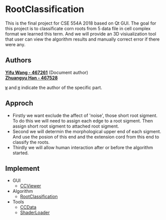 # RootClassification

This is the final project for CSE 554A 2018 based on Qt GUI. The goal for this project is to classificate corn roots from 5 data file in cell complex format we learned this term. And we will provide an 3D visiualization tool that user can view the algorithm results and manually correct error if there were any.

## Authors
[**Yifu Wang - 467261**](https://github.com/Luna1996) (Document author)<a id="w"></a>  
[**Zhuangyu Han - 467528**](https://github.com/BeefZong)<a id="h"></a>

[`W`]:  #w
[`H`]:  #h

[`W`] and [`H`] indicate the author of the specific part.

## Approch
* Firstly we want exclude the affect of 'noise', those short root sigment. To do this we will need to assign each edge to a root sigment. Then assign short root sigment to attached root sigment.
* Second we will determin the morphological upper end of each sigment. And use the posion of this end and the extension cord from this end to classify the roots.
* Thirdly we will allow human interaction after or before the algorithm started.

##  Implement

* GUI
  * [CCViewer](CCViewer.md)
* Algorithm
  * [RootClassification](RootClassification.md)
* Tools
  * [CCData](CCData.md)
  * [ShaderLoader](ShaderLoader.md)